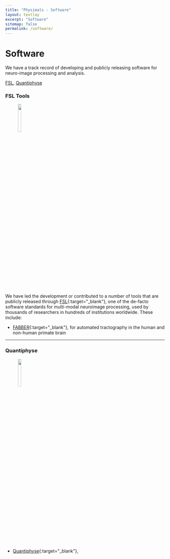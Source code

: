 ```yaml
---
title: "Physimals - Software"
layout: textlay
excerpt: "Software"
sitemap: false
permalink: /software/
---
```


# Software

We have a track record of developing and publicly releasing software
for neuro-image processing and analysis.

[FSL](#fsl-tools), [Quantiphyse](#quantiphyse)

### FSL Tools
<figure>
<img src="{{ site.url }}{{ site.baseurl }}/images/software/FSL_logo.jpg" width="15%">
</figure>

We have led the development or contributed to a number of tools that are publicly released through [FSL](https://fsl.fmrib.ox.ac.uk/fsl/fslwiki){:target="_blank"}, one of the
de-facto software standards for multi-modal neuroimage processing,
used by thousands of researchers in hundreds of institutions
worldwide. These include:
* [FABBER](https://fabber-core.readthedocs.io/){:target="_blank"},
  for automated tractography in the human and non-human primate brain

<hr>

### Quantiphyse
<figure>
<img src="{{ site.url }}{{ site.baseurl }}/images/software/quantiphyse.png" width="15%">
</figure>

* [Quantiphyse](https://quantiphyse.readthedocs.io/){:target="_blank"},


<p> &nbsp; </p>
